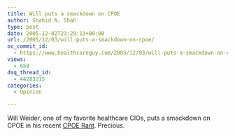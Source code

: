 ```yaml
---
title: Will puts a smackdown on CPOE
author: Shahid N. Shah
type: post
date: 2005-12-02T23:29:13+00:00
url: /2005/12/03/will-puts-a-smackdown-on-cpoe/
oc_commit_id:
  - https://www.healthcareguy.com/2005/12/03/will-puts-a-smackdown-on-cpoe/1478768946
views:
  - 658
dsq_thread_id:
  - 44283215
categories:
  - Opinion

---
```

Will Weider, one of my favorite healthcare CIOs, puts a smackdown on CPOE in his recent [CPOE Rant][1]. Precious.

 [1]: http://www.candidcio.com/2005/12/another-cpoe-rant.html